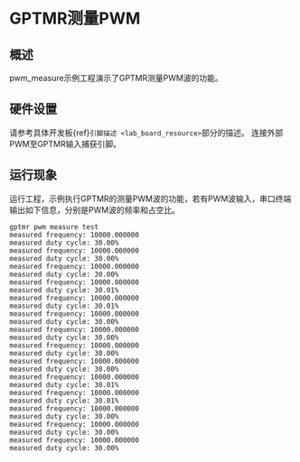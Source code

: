 # GPTMR测量PWM

## 概述

pwm_measure示例工程演示了GPTMR测量PWM波的功能。

## 硬件设置

请参考具体开发板{ref}`引脚描述 <lab_board_resource>`部分的描述。
连接外部PWM至GPTMR输入捕获引脚。

## 运行现象

运行工程，示例执行GPTMR的测量PWM波的功能，若有PWM波输入，串口终端输出如下信息，分别是PWM波的频率和占空比。
```console
gptmr pwm measure test
measured frequency: 10000.000000
measured duty cycle: 30.00%
measured frequency: 10000.000000
measured duty cycle: 30.00%
measured frequency: 10000.000000
measured duty cycle: 30.00%
measured frequency: 10000.000000
measured duty cycle: 30.01%
measured frequency: 10000.000000
measured duty cycle: 30.01%
measured frequency: 10000.000000
measured duty cycle: 30.00%
measured frequency: 10000.000000
measured duty cycle: 30.00%
measured frequency: 10000.000000
measured duty cycle: 30.00%
measured frequency: 10000.000000
measured duty cycle: 30.00%
measured frequency: 10000.000000
measured duty cycle: 30.01%
measured frequency: 10000.000000
measured duty cycle: 30.01%
measured frequency: 10000.000000
measured duty cycle: 30.00%
measured frequency: 10000.000000
measured duty cycle: 30.00%
measured frequency: 10000.000000
measured duty cycle: 30.00%
```


